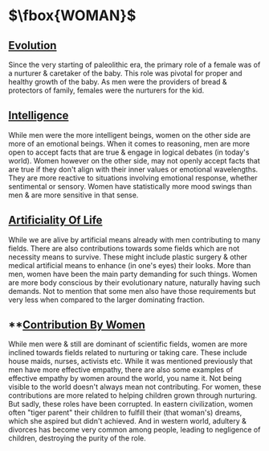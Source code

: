 # $\fbox{WOMAN}$





## **<u>Evolution</u>**

Since the very starting of paleolithic era, the primary role of a female was of a nurturer & caretaker of the baby. This role was pivotal for proper and healthy growth of the baby. As men were the providers of bread & protectors of family, females were the nurturers for the kid.



## **<u>Intelligence</u>**

While men were the more intelligent beings, women on the other side are more of an emotional beings. When it comes to reasoning, men are more open to accept facts that are true & engage in logical debates (in today's world). Women however on the other side, may not openly accept facts that are true if they don't align with their inner values or emotional wavelengths. They are more reactive to situations involving emotional response, whether sentimental or sensory. Women have statistically more mood swings than men & are more sensitive in that sense.



## **<u>Artificiality Of Life</u>**

While we are alive by artificial means already with men contributing to many fields. There are also contributions towards some fields which are not necessity means to survive. These might include plastic surgery & other medical artificial means to enhance (in one's eyes) their looks. More than men, women have been the main party demanding for such things. Women are more body conscious by their evolutionary nature, naturally having such demands. Not to mention that some men also have those requirements but very less when compared to the larger dominating fraction.



## **<u>Contribution By Women</u>

While men were & still are dominant of scientific fields, women are more inclined towards fields related to nurturing or taking care. These include house maids, nurses, activists etc. While it was mentioned previously that men have more effective empathy, there are also some examples of effective empathy by women around the world, you name it. Not being visible to the world doesn't always mean not contributing. For women, these contributions are more related to helping children grown through nurturing. But sadly, these roles have been corrupted. In eastern civilization, women often "tiger parent" their children to fulfill their (that woman's) dreams, which she aspired but didn't achieved. And in western world, adultery & divorces has become very common among people, leading to negligence of children, destroying the purity of the role.
